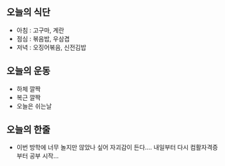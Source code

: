 ## 오늘의 식단
* 아침 : 고구마, 계란
* 점심 : 볶음밥, 우삼겹
* 저녁 : 오징어볶음, 신전김밥

## 오늘의 운동
* 하체 깔짝
* 복근 깔짝
* 오늘은 쉬는날

## 오늘의 한줄
* 이번 방학에 너무 놀지만 않았나 싶어 자괴감이 든다.... 내일부터 다시 컴활자격증부터 공부 시작...
